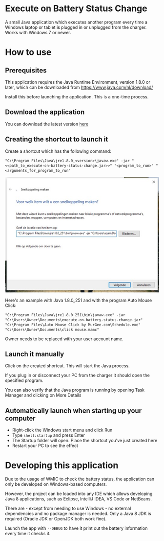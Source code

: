 # Execute on Battery Status Change
A small Java application which executes another program every time a Windows laptop or tablet is plugged in or unplugged from the charger. Works with Windows 7 or newer.

# How to use
## Prerequisites
This application requires the Java Runtime Environment, version 1.8.0 or later, which can be downloaded from https://www.java.com/nl/download/

Install this before launching the application. This is a one-time process.

## Download the application
You can download the latest version [here](add-link)

## Creating the shortcut to launch it
Create a shortcut which has the following command:

```
"C:\Program Files\Java\jre1.8.0_<version>\javaw.exe" -jar "<<path_to_execute-on-battery-status-change.jar>>" "<program_to_run>" "<arguments_for_program_to_run"
```

![Creating a shortcut](creating_a_shortcut.jpg)

Here's an example with Java 1.8.0_251 and with the program Auto Mouse Click:

```
"C:\Program Files\Java\jre1.8.0_251\bin\javaw.exe" -jar "C:\Users\Owner\Documents\execute-on-battery-status-change.jar" "C:\Program Files\Auto Mouse Click by MurGee.com\Schedule.exe" "C:\Users\Owner\Documents\click mouse.mamc"
```
Owner needs to be replaced with your user account name.

## Launch it manually
Click on the created shortcut. This will start the Java process.

If you plug in or disconnect your PC from the charger it should open the specified program. 

You can also verify that the Java program is running by opening Task Manager and clicking on More Details

## Automatically launch when starting up your computer
- Right-click the Windows start menu and click Run
- Type `shell:startup` and press Enter
- The Startup folder will open. Place the shortcut you've just created here
- Restart your PC to see the effect


# Developing this application
Due to the usage of WMIC to check the battery status, the application can only be developed on Windows-based computers.

However, the project can be loaded into any IDE which allows developing Java 8 applications, such as Eclipse, IntelliJ IDEA, VS Code or NetBeans. 

There are - except from needing to use Windows - no external dependencies and no package manager is needed. Only a Java 8 JDK is required (Oracle JDK or OpenJDK both work fine).

Launch the app with `--DEBUG` to have it print out the battery information every time it checks it.